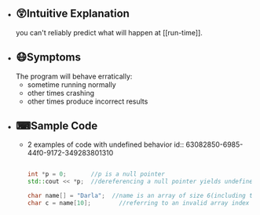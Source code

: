 - ## 😲Intuitive Explanation
  you can't reliably predict what will happen at [[run-time]].
- ## 😷Symptoms
  The program will behave erratically:
	- sometime running normally
	- other times crashing
	- other times produce incorrect results
- ## ⌨Sample Code
	- 2 examples of code with undefined behavior
	  id:: 63082850-6985-44f0-9172-349283801310
	  
	  ``` c++
	  
	  int *p = 0;		//p is a null pointer
	  std::cout << *p;	//dereferencing a null pointer yields undefined behavior
	  
	  char name[] = "Darla";  //name is an array of size 6(including the last null)
	  char c = name[10];		//referring to an invalid array index yields undefined behavior
	  ```
